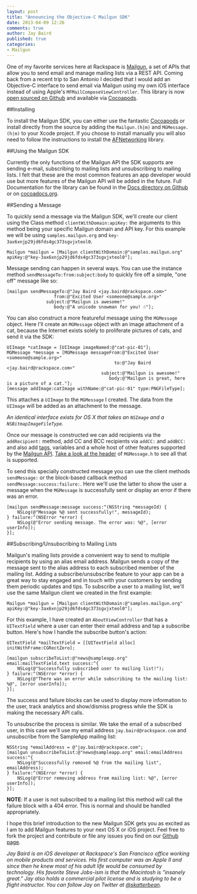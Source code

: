 ```yaml
---
layout: post
title: "Announcing the Objective-C Mailgun SDK"
date: 2013-04-09 12:26
comments: true
author: Jay Baird
published: true
categories: 
- Mailgun
---
```

One of my favorite services here at Rackspace is [Mailgun](http://mailgun.com), a set of APIs that allow you to send email and manage mailing lists via a REST API. Coming back from a recent trip to San Antonio I decided that I would add an Objective-C interface to send email via Mailgun using my own iOS interface instead of using Apple's `MFMailComposeViewController`. This library is now [open sourced on Github](https://github.com/rackerlabs/objc-mailgun) and available via [Cocoapods](http://cocoapods.org).

<!-- more -->

##Installing

To install the Mailgun SDK, you can either use the fantastic [Cocoapods](http://cocoapods.org) or install directly from the source by adding the `Mailgun.(h|m)` and `MGMessage.(h|m)` to your Xcode project. If you choose to install manually you will also need to follow the instructions to install the [AFNetworking](https://github.com/AFNetworking/AFNetworking/wiki/Getting-Started-with-AFNetworking) library.

##Using the Mailgun SDK

Currently the only functions of the Mailgun API the SDK supports are sending e-mail, subscribing to mailing lists and unsubscribing to mailing lists. I felt that these are the most common features an app developer would use but more features of the Mailgun API will be added in the future. Full Documentation for the library can be found in the [Docs directory on Github](https://github.com/rackerlabs/objc-mailgun/tree/master/Docs) or on [cocoadocs.org](http://cocoadocs.org).

##Sending a Message

To quickly send a message via the Mailgun SDK, we'll create our client using the Class method `clientWithDomain:apiKey:` the arguments to this method being your specific Mailgun domain and API key. For this example we will be using `samples.mailgun.org` and `key-3ax6xnjp29jd6fds4gc373sgvjxteol0`.

    Mailgun *mailgun = [Mailgun clientWithDomain:@"samples.mailgun.org" apiKey:@"key-3ax6xnjp29jd6fds4gc373sgvjxteol0"];

Message sending can happen in several ways. You can use the instance method `sendMessageTo:from:subject:body` to quickly fire off a simple, "one off" message like so:

    [mailgun sendMessageTo:@"Jay Baird <jay.baird@rackspace.com>" 
                      from:@"Excited User <someone@sample.org>" 
                   subject:@"Mailgun is awesome!" 
                      body:@"A unicode snowman for you! ☃"];

You can also construct a more featureful message using the `MGMessage` object. Here I'll create an `MGMessage` object with an image attachment of a cat, because the Internet exists solely to proliferate pictures of cats, and send it via the SDK:

    UIImage *catImage = [UIImage imageNamed:@"cat-pic-01"];
    MGMessage *message = [MGMessage messageFrom:@"Excited User <someone@sample.org>"
                                             to:@"Jay Baird <jay.baird@rackspace.com>"
                                        subject:@"Mailgun is awesome!"
                                           body:@"Mailgun is great, here is a picture of a cat."];
    [message addImage:catImage withName:@"cat-pic-01" type:PNGFileType];

This attaches a `UIImage` to the `MGMessage` I created. The data from the `UIImage` will be added as an attachment to the message. 

*An identical interface exists for OS X that takes an `NSImage` and a `NSBitmapImageFileType`.*

Once our message is constructed we can add recipients via the `addRecipient:` method, add CC and BCC recipients via `addCC:` and `addBCC:` and also add [tags](http://documentation.mailgun.net/user_manual.html#tagging), variables and a whole host of other features supported by the [Mailgun API](http://documentation.mailgun.net/user_manual.html#sending-messages). [Take a look at the header](https://github.com/rackerlabs/objc-mailgun/blob/master/Classes/MGMessage.h) of `MGMessage.h` to see all that is supported. 

To send this specially constructed message you can use the client methods `sendMessage:` or the block-based callback method `sendMessage:success:failure:`. Here we'll use the latter to show the user a message when the `MGMessage` is successfully sent or display an error if there was an error.

    [mailgun sendMessage:message success:^(NSString *messageId) {
        NSLog(@"Message %@ sent successfully!", messageId);
    } failure:^(NSError *error) {
        NSLog(@"Error sending message. The error was: %@", [error userInfo]);
    }];

##Subscribing/Unsubscribing to Mailing Lists

Mailgun's mailing lists provide a convenient way to send to multiple recipients by using an alias email address. Mailgun sends a copy of the message sent to the alias address to each subscribed member of the mailing list. Adding a subscribe/unsubscribe feature to your app can be a great way to stay engaged and in touch with your customers by sending them periodic updates and tips. To subscribe a user to a mailing list, we'll use the same Mailgun client we created in the first example:

    Mailgun *mailgun = [Mailgun clientWithDomain:@"samples.mailgun.org" apiKey:@"key-3ax6xnjp29jd6fds4gc373sgvjxteol0"];

For this example, I have created an `AboutViewController` that has a `UITextField` where a user can enter their email address and tap a subscribe button. Here's how I handle the subscribe button's action:

    UITextField *mailTextField = [[UITextField alloc] initWithFrame:CGRectZero];

    [mailgun subscribeToList:@"news@sampleapp.org" email:mailTextField.text success:^{
        NSLog(@"Successfully subscribed user to mailing list!");
    } failure:^(NSError *error) {
        NSLog(@"There was an error while subscribing to the mailing list: %@", [error userInfo]);
    }];

The success and failure blocks can be used to display more information to the user, track analytics and show/dismiss progress while the SDK is making the necessary API calls.

To unsubscribe the process is similar. We take the email of a subscribed user, in this case we'll use my email address `jay.baird@rackspace.com` and unsubscribe from the SampleApp mailing list:

    NSString *emailAddress = @"jay.baird@rackspace.com";
    [mailgun unsubscribeToList:@"news@sampleapp.org" email:emailAddress success:^{
        NSLog(@"Successfully removed %@ from the mailing list", emailAddress);
    } failure:^(NSError *error) {
        NSLog(@"Error removing address from mailing list: %@", [error userInfo]);
    }];

**NOTE**: If a user is not subscribed to a mailing list this method will call the failure block with a 404 error. This is normal and should be handled appropriately.

I hope this brief introduction to the new Mailgun SDK gets you as excited as I am to add Mailgun features to your next OS X or iOS project. Feel free to fork the project and contribute or file any issues you find on our [Github page](https://github.com/rackerlabs/objc-mailgun).

_Jay Baird is an iOS developer at Rackspace's San Francisco office working on mobile products and services. His first computer was an Apple II and since then he knew most of his adult life would be consumed by technology. His favorite Steve Jobs-ism is that the Macintosh is "insanely great." Jay also holds a commercial pilot license and is studying to be a flight instructor. You can follow Jay on Twitter at [@skatterbean](https://twitter.com/skatterbean)._

